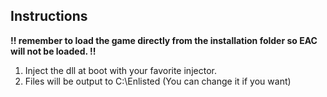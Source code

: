 ## Instructions

**!!  remember to load the game directly from the installation folder so EAC will not be loaded. !!**

1. Inject the dll at boot with your favorite injector.
2. Files will be output to C:\\Enlisted (You can change it if you want)

